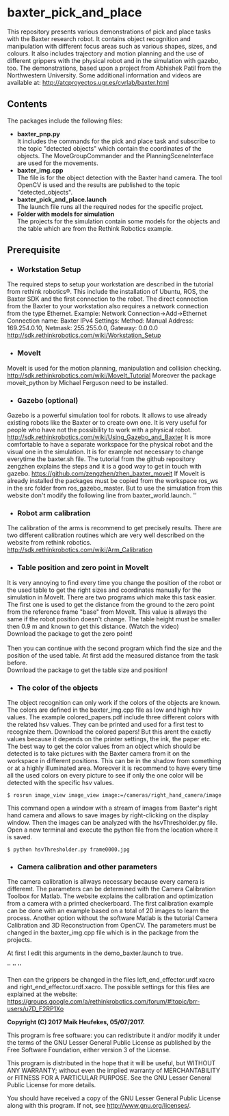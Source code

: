 # baxter_pick_and_place

This repository presents various demonstrations of pick and place tasks with the Baxter research robot. It contains object recognition and manipulation with different focus areas such as various shapes, sizes, and colours. It also includes trajectory and motion planning and the use of different grippers with the physical robot and in the simulation with gazebo, too. The demonstrations, based upon a project from Abhishek Patil from the Northwestern University. Some additional information and videos are available at: <http://atcproyectos.ugr.es/cvrlab/baxter.html>

## Contents
The packages include the following files:
   * **baxter_pnp.py**<br />
   It includes the commands for the pick and place task and subscribe to the topic "detected objects" which contain the coordinates of the objects. The MoveGroupCommander and the PlanningSceneInterface are used for the movements. 
   * **baxter_img.cpp**<br />
   The file is for the object detection with the Baxter hand camera. The tool OpenCV is used and the results are published to the topic "detected_objects".
   * **baxter_pick_and_place.launch**<br />
   The launch file runs all the required nodes for the specific project.
   * **Folder with models for simulation**<br />
   The projects for the simulation contain some models for the objects and the table which are from the Rethink Robotics example.

## Prerequisite

* ### Workstation Setup ###
The required steps to setup your workstation are described in the tutorial from rethink robotics®. This include the installation of Ubuntu, ROS, the Baxter SDK and the first connection to the robot. The direct connection from the Baxter to your workstation also requires a network connection from the type Ethernet.
Example: Network Connection->Add->Ethernet
Connection name: Baxter
IPv4 Settings: Method: Manual
Address: 169.254.0.10, Netmask: 255.255.0.0, Gateway: 0.0.0.0
    <http://sdk.rethinkrobotics.com/wiki/Workstation_Setup>
    
* ### MoveIt ###
MoveIt is used for the motion planning, manipulation and collision checking.
    <http://sdk.rethinkrobotics.com/wiki/MoveIt_Tutorial>
    Moreover the package moveit_python by Michael Ferguson need to be installed.
    
* ### Gazebo (optional) ###
Gazebo is a powerful simulation tool for robots. It allows to use already existing robots like the Baxter or to create own one. It is very useful for people who have not the possibility to work with a physical robot.
    <http://sdk.rethinkrobotics.com/wiki/Using_Gazebo_and_Baxter>
    It is more comfortable to have a separate workspace for the physical robot and the visual one in the simulation. It is for example not necessary to change everytime the baxter.sh file. The tutorial from the github repository zengzhen explains the steps and it is a good way to get in touch with gazebo.
    <https://github.com/zengzhen/zhen_baxter_moveit>
    If MoveIt is already installed the packages must be copied from the workspace ros_ws in the src folder from ros_gazebo_master. But to use the simulation from this website don't modify the following line from baxter_world.launch.
    '<arg name="world_name" value="$(find baxter_gazebo)/worlds/baxter.world"/>'
    
* ### Robot arm calibration ###
The calibration of the arms is recommend to get precisely results. There are two different calibration routines which are very well described on the website from rethink robotics.
    <http://sdk.rethinkrobotics.com/wiki/Arm_Calibration>
    
* ### Table position and zero point in MoveIt ###
It is very annoying to find every time you change the position of the robot or the used table to get the right sizes and coordinates manually for the simulation in MoveIt. There are two programs which make this task easier. The first one is used to get the distance from the ground to the zero point from the reference frame "base" from MoveIt. This value is allways the same if the robot position doesn't change. The table height must be smaller then 0.9 m and known to get this distance. (Watch the video)<br />
Download the package to get the zero point!<br /><br />
Then you can continue with the second program which find the size and the position of the used table. At first add the measured distance from the task before.<br />
    Download the package to get the table size and position!
    
* ### The color of the objects ###
The object recognition can only work if the colors of the objects are known. The colors are defined in the baxter_img.cpp file as low and high hsv values. The example colored_papers.pdf include three different colors with the related hsv values. They can be printed and used for a first test to recognize them. Download the colored papers!
    But this arent the exactly values because it depends on the printer settings, the ink, the paper etc. The best way to get the color values from an object which should be detected is to take pictures with the Baxter camera from it on the workspace in different positions. This can be in the shadow from something or at a highly illuminated area. Moreover it is recommend to have every time all the used colors on every picture to see if only the one color will be detected with the specific hsv values.

    $ rosrun image_view image_view image:=/cameras/right_hand_camera/image
    
This command open a window with a stream of images from Baxter's right hand camera and allows to save images by right-clicking on the display window.
    Then the images can be analyzed with the hsvThresholder.py file. Open a new terminal and execute the python file from the location where it is saved.

    $ python hsvThresholder.py frame0000.jpg
    
* ### Camera calibration and other parameters ###
The camera calibration is allways necessary because every camera is differemt. The parameters can be determined with the Camera Calibration Toolbox for Matlab. The website explains the calibration and optimization from a camera with a printed checkerboard. The first calibration example can be done with an example based on a total of 20 images to learn the process. Another option without the software Matlab is the tutorial Camera Calibration and 3D Reconstruction from OpenCV. The parameters must be changed in the baxter_img.cpp file which is in the package from the projects. 

At first I edit this arguments in the demo_baxter.launch to true. 

 '<arg name="load_robot_description" default="true"/>'
 '<arg name="right_electric_gripper" default="true"/>' 
 '<arg name="left_electric_gripper" default="true"/>'

Then can the grippers be changed in the files left_end_effector.urdf.xacro and right_end_effector.urdf.xacro.
The possible settings for this files are explained at the website:
<https://groups.google.com/a/rethinkrobotics.com/forum/#!topic/brr-users/u7D_F2RP1Xo>


**Copyright (C) 2017 Maik Heufekes, 05/07/2017.**

This program is free software: you can redistribute it and/or modify it under the terms of the GNU Lesser General Public License as published by the Free Software Foundation, either version 3 of the License.

This program is distributed in the hope that it will be useful, but WITHOUT ANY WARRANTY; without even the implied warranty of MERCHANTABILITY or FITNESS FOR A PARTICULAR PURPOSE. See the GNU Lesser General Public License for more details.

You should have received a copy of the GNU Lesser General Public License along with this program. If not, see <http://www.gnu.org/licenses/>.
